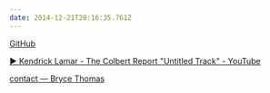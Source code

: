 ```yaml
---
date: 2014-12-21T20:16:35.761Z
---
```

[GitHub](https://github.com/)

[▶ Kendrick Lamar - The Colbert Report "Untitled Track" - YouTube](https://www.youtube.com/watch?v=u5Zd-Y0VRjI&spfreload=10)

[contact — Bryce Thomas](http://www.brycethomasphotography.com/contact/)

